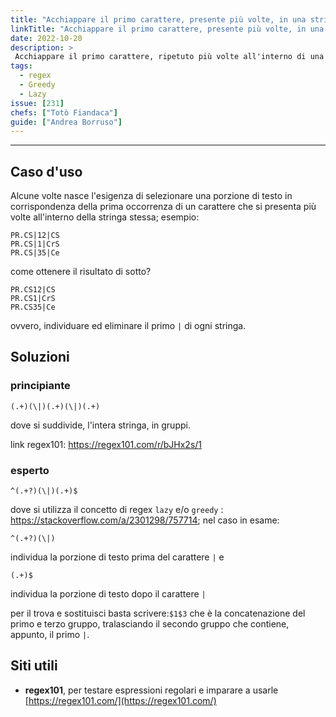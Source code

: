 ```yaml
---
title: "Acchiappare il primo carattere, presente più volte, in una stringa"
linkTitle: "Acchiappare il primo carattere, presente più volte, in una stringa"
date: 2022-10-20
description: >
 Acchiappare il primo carattere, ripetuto più volte all'interno di una stringa.
tags:
  - regex
  - Greedy
  - Lazy
issue: [231]
chefs: ["Totò Fiandaca"]
guide: ["Andrea Borruso"]
---
```


---

## Caso d'uso

Alcune volte nasce l'esigenza di selezionare una porzione di testo in corrispondenza della prima occorrenza di un carattere che si presenta più volte all'interno della stringa stessa; esempio:

```
PR.CS|12|CS
PR.CS|1|CrS
PR.CS|35|Ce
```
come ottenere il risultato di sotto?
```
PR.CS12|CS
PR.CS1|CrS
PR.CS35|Ce
```
ovvero, individuare ed eliminare il primo `|` di ogni stringa.

## Soluzioni

### principiante

```
(.+)(\|)(.+)(\|)(.+)
```
dove si suddivide, l'intera stringa, in gruppi.

link regex101: <https://regex101.com/r/bJHx2s/1>

### esperto

```
^(.+?)(\|)(.+)$
```

dove si utilizza il concetto di regex `lazy` e/o `greedy` : <https://stackoverflow.com/a/2301298/757714>; nel caso in esame:

```
^(.+?)(\|)
```
individua la porzione di testo prima del carattere `|` e

```
(.+)$
```
individua la porzione di testo dopo il carattere `|` 

per il trova e sostituisci basta scrivere:`$1$3` che è la concatenazione del primo e terzo gruppo, tralasciando il secondo gruppo che contiene, appunto, il primo `|`.

## Siti utili

- **regex101**, per testare espressioni regolari e imparare a usarle [https://regex101.com/](https://regex101.com/)
